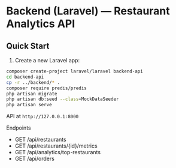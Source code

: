 # Backend (Laravel) — Restaurant Analytics API

Quick Start
-----------
1) Create a new Laravel app:
```bash
composer create-project laravel/laravel backend-api
cd backend-api
cp -r ../backend/* .
composer require predis/predis
php artisan migrate
php artisan db:seed --class=MockDataSeeder
php artisan serve
```
API at `http://127.0.0.1:8000`

Endpoints
- GET /api/restaurants
- GET /api/restaurants/{id}/metrics
- GET /api/analytics/top-restaurants
- GET /api/orders
